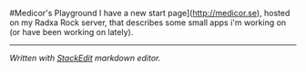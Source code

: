 #Medicor's Playground
I have a new start page](http://medicor.se), hosted on my Radxa Rock server, that describes some small apps i'm working on (or have been working on lately). 

----------
*Written with [StackEdit](https://stackedit.io/) markdown editor.*
<br>